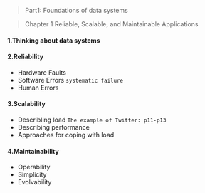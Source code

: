 > Part1: Foundations of data systems 

> Chapter 1 Reliable, Scalable, and Maintainable Applications
#### 1.Thinking about data systems

#### 2.Reliability
* Hardware Faults
* Software Errors
`systematic failure`
* Human Errors

#### 3.Scalability
* Describling load
`The example of Twitter: p11-p13`
* Describing performance
* Approaches for coping with load

#### 4.Maintainability
* Operability
* Simplicity
* Evolvability
